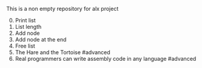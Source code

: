 This is a non empty repository for alx project

0. Print list
1. List length
2. Add node
3. Add node at the end
4. Free list
5. The Hare and the Tortoise #advanced
6. Real programmers can write assembly code in any language #advanced

